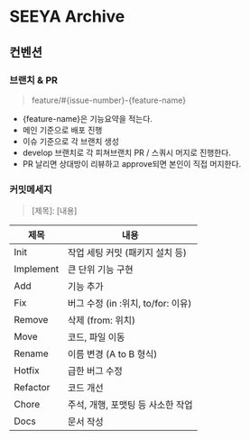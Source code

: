 # SEEYA Archive

## 컨벤션

### 브랜치 & PR

> feature/#{issue-number}-{feature-name}

- {feature-name}은 기능요약을 적는다.
- 메인 기준으로 배포 진행
- 이슈 기준으로 각 브랜치 생성
- develop 브랜치로 각 피쳐브랜치 PR / 스쿼시 머지로 진행한다.
- PR 날리면 상대방이 리뷰하고 approve되면 본인이 직접 머지한다.

### 커밋메세지

> [제목]\: [내용]

| 제목     | 내용                              |
| -------- | ---------------------------------|
| Init     | 작업 세팅 커밋 (패키지 설치 등)    |
| Implement| 큰 단위 기능 구현                  |
| Add      | 기능 추가                         |
| Fix      | 버그 수정 (in :위치, to/for: 이유)|
| Remove   | 삭제 (from: 위치)                |
| Move     | 코드, 파일 이동                   |
| Rename   | 이름 변경 (A to B 형식)           |
| Hotfix   | 급한 버그 수정                    |
| Refactor | 코드 개선                        |
| Chore    | 주석, 개행, 포맷팅 등 사소한 작업  |
| Docs     | 문서 작성                        |
